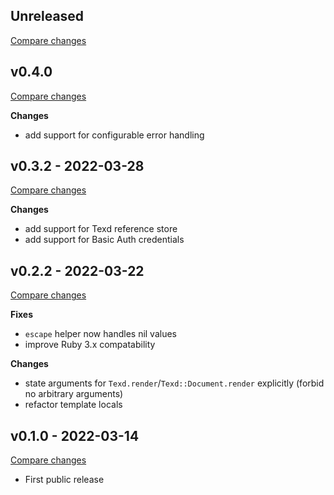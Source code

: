 ## Unreleased

[Compare changes](https://github.com/digineo/texd-ruby/compare/v0.4.0...master)

## v0.4.0

[Compare changes](https://github.com/digineo/texd-ruby/compare/v0.3.2...v0.4.0)

**Changes**

- add support for configurable error handling

## v0.3.2 - 2022-03-28

[Compare changes](https://github.com/digineo/texd-ruby/compare/v0.2.2...v0.3.2)

**Changes**

- add support for Texd reference store
- add support for Basic Auth credentials

## v0.2.2 - 2022-03-22

[Compare changes](https://github.com/digineo/texd-ruby/compare/v0.1.0...v0.2.2)

**Fixes**

- `escape` helper now handles nil values
- improve Ruby 3.x compatability

**Changes**

- state arguments for `Texd.render`/`Texd::Document.render` explicitly
  (forbid no arbitrary arguments)
- refactor template locals

## v0.1.0 - 2022-03-14

[Compare changes](https://github.com/digineo/texd-ruby/compare/4562035e...v0.1.0)

- First public release
